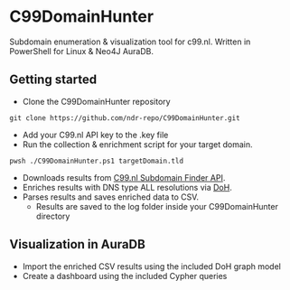 # C99DomainHunter 
Subdomain enumeration &amp; visualization tool for c99.nl. Written in PowerShell for Linux & Neo4J AuraDB.
## Getting started
- Clone the C99DomainHunter repository
```
git clone https://github.com/ndr-repo/C99DomainHunter.git
```
- Add your C99.nl API key to the .key file
- Run the collection & enrichment script for your target domain.
```
pwsh ./C99DomainHunter.ps1 targetDomain.tld
```
  - Downloads results from [C99.nl Subdomain Finder API](https://api.c99.nl/).
  - Enriches results with DNS type ALL resolutions via [DoH](https://datatracker.ietf.org/doc/html/rfc8484).
  - Parses results and saves enriched data to CSV.
    - Results are saved to the log folder inside your C99DomainHunter directory 

## Visualization in AuraDB
  - Import the enriched CSV results using the included DoH graph model
  - Create a dashboard using the included Cypher queries
